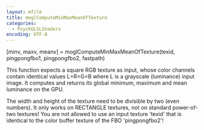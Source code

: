 ```yaml
---
layout: mfile
title: moglComputeMinMaxMeanOfTexture
categories:
  - PsychGLSLShaders
encoding: UTF-8
---
```


[minv, maxv, meanv] = moglComputeMinMaxMeanOfTexture(texid, pingpongfbo1, pingpongfbo2, fastpath)

This function expects a square RGB texture as input, whose color channels
contain identical values L=R=G=B where L is a grayscale (luminance) input
image. It computes and returns its global minimum, maximum and mean luminance
on the GPU.

The width and height of the texture need to be divisible by two (even numbers).
It only works on RECTANGLE textures, not on standard power-of-two textures!
You are not allowed to use an input texture 'texid' that is identical to
the color buffer texture of the FBO 'pingpongfbo2'!